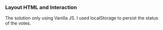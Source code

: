 ### Layout HTML and Interaction

The solution only using Vanilla JS. 
I used localStorage to persist the status of the votes.